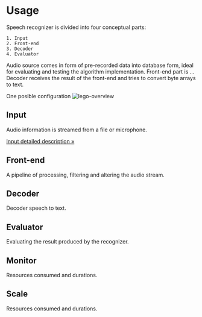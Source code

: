 
[input]:input.html


# Usage

Speech recognizer is divided into four conceptual parts:

	1. Input
	2. Front-end
	3. Decoder
	4. Evaluator

Audio source comes in form of pre-recorded data into database form, ideal for evaluating and testing
the algorithm implementation. Front-end part is ... Decoder receives the result of the front-end and
tries to convert byte arrays to text.  

One posible configuration
![lego-overview](/images/lego-overview.png "Logo Title Text 1")

	

## Input 

Audio information is streamed from a file or microphone.  

[Input detailed description &raquo;][input]

## Front-end 

A pipeline of processing, filtering and altering the audio stream.

## Decoder

Decoder speech to text.

## Evaluator

Evaluating the result produced by the recognizer.

## Monitor

Resources consumed and durations.

## Scale

Resources consumed and durations.